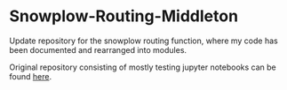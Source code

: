 # Snowplow-Routing-Middleton

Update repository for the snowplow routing function, where my code has been documented and rearranged into modules.

Original repository consisting of mostly testing jupyter notebooks can be found [here](https://github.com/Ian1528/Snowplow-Route-Optimization).
